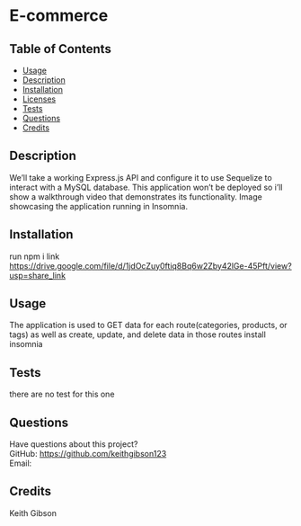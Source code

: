 # E-commerce
  ## Table of Contents
  * [Usage](#usage)
  * [Description](#description)
  * [Installation](#installation)
  * [Licenses](#licenses)
  * [Tests](#tests)
  * [Questions](#questions)
  * [Credits](#credits)
  ## Description
  We’ll take a working Express.js API and configure it to use Sequelize to interact with a MySQL database. This application won’t be deployed so i’ll show a walkthrough video that demonstrates its functionality.
   Image showcasing the application running in Insomnia.
  ## Installation
  run npm i 
  link https://drive.google.com/file/d/1jdOcZuy0ftiq8Bq6w2Zby42lGe-45Pft/view?usp=share_link
  ## Usage
  The application is used to GET data for each route(categories, products, or tags) as well as create, update, and delete data in those routes
  install insomnia
 
  

  ## Tests
  there are no test for this one
  ## Questions
  Have questions about this project?  
  GitHub: https://github.com/keithgibson123  
  Email: 
  ## Credits
  Keith Gibson
